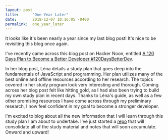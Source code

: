 ```yaml
---
layout: post
title:      "One Year Later"
date:       2018-12-07 10:16:05 -0400
permalink:  one_year_later
---
```


It looks like it's been nearly a year since my last blog post! It's nice to be revisiting this blog once again.

I've recently came across this blog post on Hacker Noon, entitled [A 120 Days Plan to Become a Better Developer #120DaysBetterDev](https://hackernoon.com/a-120-days-plan-to-become-a-better-developer-120daysbetterdev-4c3bbbdf31ee).

In her blog post, Léna details a study plan that goes deep into the fundamentals of JavaScript and programming. Her plan utilizes many of the best online and offline resources according to her research. The topics covered in her study program look very interesting and thorough. Coming across her blog post felt like hitting gold, as I had also been trying to build my own study plan in recent days. Thanks to Léna's guide, as well as a few other promising resources I have come across through my preliminary research, I now feel confident in my goal to become a stronger developer.

I'm excited to blog about all the new information that I will learn through this study plan I am about to undertake. I've just started a [repo](https://github.com/krishl/javascript-notes) that will consolidate all of the study material and notes that will soon accumulate. Onward and upward!
